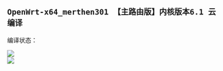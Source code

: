 ## `OpenWrt-x64_merthen301 【主路由版】内核版本6.1 云编译`
编译状态：

<a href="https://github.com/Merthen301/OpenWrt_Build_x64_merthen301/actions/workflows/OpenWrt_Build_x64_merthen301.yml">
    <img src="https://github.com/Merthen301/OpenWrt_Build_x64_merthen301/actions/workflows/OpenWrt_Build_x64_merthen301.yml/badge.svg?style=flat" />
</a>

</br>
<a href="https://github.com/Merthen301/OpenWrt_Build_x64_merthen301/actions/workflows/compile.yml">
    <img src="https://github.com/Merthen301/OpenWrt_Build_x64_merthen301/actions/workflows/compile.yml/badge.svg?style=flat" />
</a>
